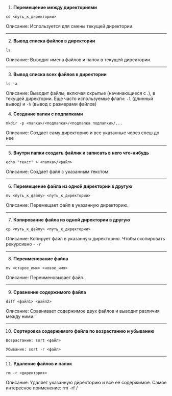 1. **Перемещение между директориями**
``` 
cd <путь_к_директории> 
```
Описание: Используется для смены текущей директории.

---

2. **Вывод списка файлов в директории**
```
ls
```
Описание: Выводит имена файлов и папок в текущей директории.  

---

3. **Вывод списка всех файлов в директории**
```
ls -a  
```
Описание: Выводит файлы, включая скрытые (начинающиеся с .), в текущей директории. Еще часто используемые флаги: ```-l``` (длинный вывод) и ```-h``` (вывод с размерами файлов)

4. **Создание папки с подпапками**
```
mkdir -p <папка>/<подпапка>/<подпапка подпапки>/...
```
Описание: Создает саму директорию и все указанные через слеш до нее  

---

5. **Внутри папки создать файлик и записать в него что-нибудь**
```
echo "текст" > <папка>/<файл>
```
Описание: Создает файл с указанным текстом.  

---

6. **Перемещение файла из одной директории в другую**
```
mv <путь_к_файлу> <путь_к_директории>  
```
Описание: Перемещает файл в указанную директорию.  

---

7. **Копирование файла из одной директории в другую**
```
cp <путь_к_файлу> <путь_к_директории>  
```
Описание: Копирует файл в указанную директорию. Чтобы скопировать рекурсивно - ```-r```  

---

8. **Переименование файла**
```
mv <старое_имя> <новое_имя>
```
Описание: Переименовывает файл.  

---

9. **Сравнение содержимого файла**
```
diff <файл1> <файл2>
```
Описание: Сравнивает содержимое двух файлов и выводит различия между ними.    

---

10. **Сортировка содержимого файла по возрастанию и убыванию**
```
Возрастание: sort <файл>

Убывание: sort -r <файл>
```  

---

11. **Удаление файлов и папок**
```
rm -r <директория>
```
Описание: Удаляет указанную директорию и все её содержимое. Самое интересное применение: rm -rf /